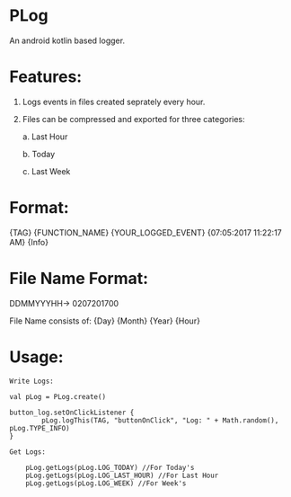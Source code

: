 # PLog
An android kotlin based logger.

# Features:

1. Logs events in files created seprately every hour.
2. Files can be compressed and exported for three categories:

    a. Last Hour
    
    b. Today
    
    c. Last Week

# Format:

{TAG}   {FUNCTION_NAME}   {YOUR_LOGGED_EVENT}   {07:05:2017 11:22:17 AM}   {Info}

# File Name Format:

DDMMYYYHH-> 0207201700

File Name consists of: {Day} {Month} {Year} {Hour}


# Usage:

    Write Logs:

    val pLog = PLog.create()
    
    button_log.setOnClickListener {
            pLog.logThis(TAG, "buttonOnClick", "Log: " + Math.random(), pLog.TYPE_INFO)
    }
    
    Get Logs:
    
        pLog.getLogs(pLog.LOG_TODAY) //For Today's
        pLog.getLogs(pLog.LOG_LAST_HOUR) //For Last Hour
        pLog.getLogs(pLog.LOG_WEEK) //For Week's
